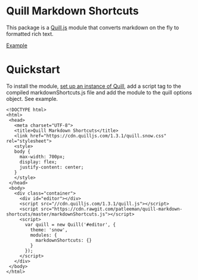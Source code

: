 # Quill Markdown Shortcuts

This package is a [Quill.js](https://quilljs.com) module that converts markdown on the fly to formatted rich text.

[Example](https://patleeman.github.io/quill-markdown-shortcuts/)

# Quickstart

To install the module, [set up an instance of Quill](https://quilljs.com/docs/quickstart/), add a script tag to the compiled markdownShortcuts.js file and add the module to the quill options object. See example.

```
<!DOCTYPE html>
<html>
 <head>
   <meta charset="UTF-8">
   <title>Quill Markdown Shortcuts</title>
   <link href="https://cdn.quilljs.com/1.3.1/quill.snow.css" rel="stylesheet">
   <style>
   body {
     max-width: 700px;
     display: flex;
     justify-content: center;
   }
   </style>
 </head>
 <body>
   <div class="container">
     <div id="editor"></div>
     <script src="//cdn.quilljs.com/1.3.1/quill.js"></script>
     <script src="https://cdn.rawgit.com/patleeman/quill-markdown-shortcuts/master/markdownShortcuts.js"></script>
     <script>
       var quill = new Quill('#editor', {
         theme: 'snow',
         modules: {
           markdownShortcuts: {}
         }
       });
     </script>
   </div>
 </body>
</html>
```
